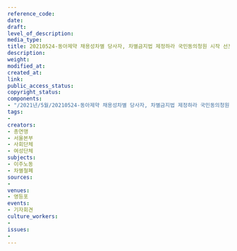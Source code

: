 ```yaml
---
reference_code: 
date: 
draft: 
level_of_description: 
media_type: 
title: 20210524-동아제약 채용성차별 당사자, 차별금지법 제정하라 국민동의청원 시작 선포 기자회견
description: 
weight: 
modified_at: 
created_at: 
link: 
public_access_status: 
copyright_status: 
components:
- "/2021년/5월/20210524-동아제약 채용성차별 당사자, 차별금지법 제정하라 국민동의청원 시작 선포 기자회견/_1D20222.jpg"
tags:
- 
creators:
- 총연맹
- 서울본부
- 사회단체
- 여성단체
subjects:
- 이주노동
- 차별철폐
sources:
- 
venues:
- 영등포
events:
- 기자회견
culture_workers:
- 
issues:
- 
---
```

